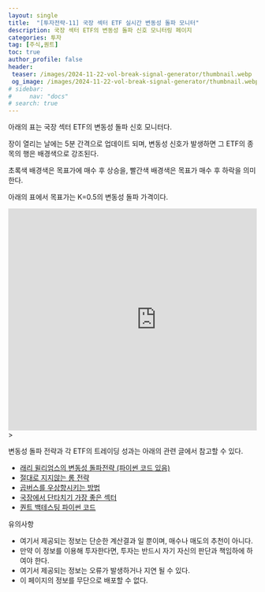 ```yaml
---
layout: single
title:  "[투자전략-11] 국장 섹터 ETF 실시간 변동성 돌파 모니터"
description: 국장 섹터 ETF의 변동성 돌파 신호 모니터링 페이지
categories: 투자
tag: [주식,퀀트]
toc: true
author_profile: false
header:
 teaser: /images/2024-11-22-vol-break-signal-generator/thumbnail.webp
 og_image: /images/2024-11-22-vol-break-signal-generator/thumbnail.webp
# sidebar:
#     nav: "docs"
# search: true
---
```


아래의 표는 국장 섹터 ETF의 변동성 돌파 신호 모니터다.

장이 열리는 날에는 5분 간격으로 업데이트 되며, 변동성 신호가 발생하면 그 ETF의 종목의 행은 배경색으로 강조된다.

초록색 배경색은 목표가에 매수 후 상승을, 빨간색 배경색은 목표가 매수 후 하락을 의미한다.

아래의 표에서 목표가는 K=0.5의 변동성 돌파 가격이다.

<div style="overflow: hidden; width=100%; heigh:=600px;">
  <iframe 
    src="https://docs.google.com/spreadsheets/d/e/2PACX-1vQNcjl5jcj9E3_0-IXvRozb1ccpUztO--57bNhawgm-RW1iXuH6AzoMIRDgApQMlkgW6ce2DvKvfjjx/pubhtml?gid=357174735&single=true"
    width="600" 
    height="450" 
    frameborder="0"
    style="overflow: hidden;">
  </iframe>
</div>>

변동성 돌파 전략과 각 ETF의 트레이딩 성과는 아래의 관련 글에서 참고할 수 있다.

- [래리 윌리엄스의 변동성 돌파전략 (파이썬 코드 있음)](/투자/volatility-break-out-strategy/)
- [절대로 지지않는 롱 전략](/투자/never-losing-long-strategy)
- [곱버스를 우상향시키는 방법](/투자/upward-sloping-inverse-double)
- [국장에서 단타치기 가장 좋은 섹터](/투자/sector-etf-short-term-strategy)
- [퀀트 백테스팅 파이썬 코드](/투자/backtesting-code)

<div class="notice--danger">
유의사항
  <ul>
      <li style="font-size: 1.0em;">여기서 제공되는 정보는 단순한 계산결과 일 뿐이며, 매수나 매도의 추천이 아니다.</li>
      <li style="font-size: 1.0em;">만약 이 정보를 이용해 투자한다면, 투자는 반드시 자기 자신의 판단과 책임하에 하여야 한다.</li>
      <li style="font-size: 1.0em;">여기서 제공되는 정보는 오류가 발생하거나 지연 될 수 있다.</li>
      <li style="font-size: 1.0em;">이 페이지의 정보를 무단으로 배포할 수 없다.</li>
  </ul>
</div>
